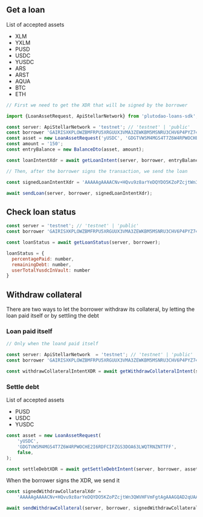 ## Get a loan

List of accepted assets

-   XLM
-   YXLM
-   PUSD
-   USDC
-   YUSDC
-   ARS
-   ARST
-   AQUA
-   BTC
-   ETH

```javascript
// First we need to get the XDR that will be signed by the borrower

import {LoanAssetRequest, ApiStellarNetwork} from 'plutodao-loans-sdk';

const server: ApiStellarNetwork = 'testnet'; // 'testnet' | 'public'
const borrower 'GAIRISXKPLOWZBMFRPU5XRGUUX3VMA3ZEWKBM5MSNRU3CHV6P4PYZ74D';
const asset = new LoanAssetRequest('yUSDC', 'GDGTVWSM4MGS4T7Z6W4RPWOCHE2I6RDFCIFZGS3DOA63LWQTRNZNTTFF', false);
const amount = '150';
const entryBalance = new BalanceDto(asset, amount);

const loanIntentXdr = await getLoanIntent(server, borrower, entryBalance);

// Then, after the borrower signs the transaction, we send the loan

const signedLoanIntentXdr = 'AAAAAgAAAACNv+HQvu9z8arYeDQYDO5KZoPZcjtWn3QWVHFVmFgtAgAAAGQAD2qUAAAAAQAAAAE...';

await sendLoan(server, borrower, signedLoanIntentXdr);
```

## Check loan status

```javascript
const server = 'testnet'; // 'testnet' | 'public'
const borrower 'GAIRISXKPLOWZBMFRPU5XRGUUX3VMA3ZEWKBM5MSNRU3CHV6P4PYZ74D';

const loanStatus = await getLoanStatus(server, borrower);

loanStatus = {
  percentagePaid: number,
  remainingDebt: number,
  userTotalYusdcInVault: number
}
```

## Withdraw collateral

There are two ways to let the borrower withdraw its collateral, by letting the loan paid itself or by settling the debt

### Loan paid itself

```javascript
// Only when the loand paid itself

const server: ApiStellarNetwork  = 'testnet'; // 'testnet' | 'public'
const borrower 'GAIRISXKPLOWZBMFRPU5XRGUUX3VMA3ZEWKBM5MSNRU3CHV6P4PYZ74D';

const withdrawCollateralIntentXDR = await getWithdrawCollateralIntent(server, borrower);
```

### Settle debt

List of accepted assets

-   PUSD
-   USDC
-   YUSDC

```javascript
const asset = new LoanAssetRequest(
    'yUSDC',
    'GDGTVWSM4MGS4T7Z6W4RPWOCHE2I6RDFCIFZGS3DOA63LWQTRNZNTTFF',
    false,
);

const settleDebtXDR = await getSettleDebtIntent(server, borrower, asset);
```

When the borrower signs the XDR, we send it

```javascript
const signedWithdrawCollateralXdr =
    'AAAAAgAAAACNv+HQvu9z8arYeDQYDO5KZoPZcjtWn3QWVHFVmFgtAgAAAGQAD2qUAAAAAQAAAAE...';

await sendWithdrawCollateral(server, borrower, signedWithdrawCollateralXdr);
```
